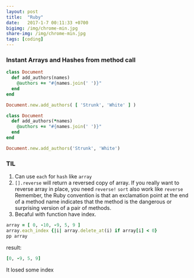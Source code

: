 ```yaml
---
layout: post
title:  "Ruby"
date:   2017-1-7 00:11:33 +0700
bigimg: /img/chrome-min.jpg
share-img: /img/chrome-min.jpg
tags: [coding]
---
```


### Instant Arrays and Hashes from method call

```Ruby
class Document
  def add_authors(names)
    @authors += "#{names.join(' ')}"
  end
end
```

```Ruby
Document.new.add_authors( [ 'Strunk', 'White' ] )
```

```Ruby
class Document
  def add_authors(*names)
    @authors += "#{names.join(' ')}"
  end
end
```

```Ruby
Document.new.add_authors('Strunk', 'White')
```

### TIL
1. Can use `each` for `hash` like `array`
2. `[].reverse` will return a reversed copy of array. If you really want to reverse array in place, you need `reverse!`
    `sort` also work like `reverse`
Remember, the Ruby convention is that an exclamation point at the end of a method name indicates that the method is the dangerous or surprising version of a pair of methods.
3. Becaful with function have index.
```ruby
array = [ 0, -10, -9, 5, 9 ]
array.each_index {|i| array.delete_at(i) if array[i] < 0}
pp array
```
result: 
``` ruby
[0, -9, 5, 9]
```

It losed some index

